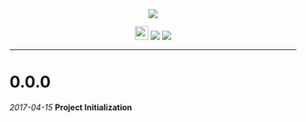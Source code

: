 <p align="center"><img src="https://cdn.rawgit.com/arcticicestudio/nord-brackets/develop/assets/nord-brackets-banner.svg"/></p>

<p align="center"><img src="https://assets-cdn.github.com/favicon.ico" width=24 height=24/> <a href="https://github.com/arcticicestudio/nord-brackets/releases/latest"><img src="https://img.shields.io/github/release/arcticicestudio/nord-brackets.svg"/></a> <a href="https://github.com/arcticicestudio/nord/releases/tag/v0.2.0"><img src="https://img.shields.io/badge/Nord-v0.2.0-88C0D0.svg"/></a></p>

---

# 0.0.0
*2017-04-15*
**Project Initialization**
